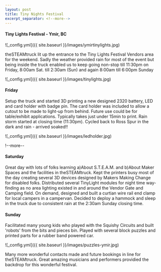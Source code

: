 ```yaml
---
layout: post
title: Tiny Nights Festival
excerpt_separator: <!--more-->
---
```


#### Tiny Lights Festival - Ymir, BC

![_config.yml]({{ site.baseurl }}/images/ymirtinylights.jpg)

theSTEAMtruck lit up the entrance to the Tiny Lights Festival Vendors area for the weekend.
Sadly the weather provided rain for most of the event but being inside the truck enabled us to keep going non-stop till 11:30pm on Friday, 
8:00am Sat. till 2:30am (Sun) and again 8:00am till 6:00pm Sunday

![_config.yml]({{ site.baseurl }}/images/tinylights.jpg)

#### Friday
Setup the truck and started 3D printing a new designed 2320 battery, LED and card holder with badge pin. 
The card holder was included to allow a cutout to be made to light-up from behind. 
Future use could be for table/exhibit applications. Typically takes just under 15min to print.
Rain storm started at closing time (11:30pm). Cycled back to Ross Spur in the dark and rain - arrived soaked!!

![_config.yml]({{ site.baseurl }}/images/ledholder.jpg)

!--more--

#### Saturday
Great day with lots of folks learning a)About S.T.E.A.M. and b)About Maker Spaces and the facilities in theSTEAMtruck.
Kept the printers busy most of the day creating several 3D devices designed by Makers Making Change for disabled folks.
Distributed several TinyLight modules for night time way-finding as no area lighting existed in and around the Vendor Gate and Camping field.
On demand, designed and built a curtian wire rail end clamp for local campers in a campervan. 
Decided to deploy a hammock and sleep in the truck due to consistent rain at the 2:30am Sunday closing time.

#### Sunday
Facilitated many young kids who played with the Squishy Circuits and built 'robots' from the bits and pieces bin.
Played with several block puzzles and printed parts for a rubber band powered car.

![_config.yml]({{ site.baseurl }}/images/puzzles-ymir.jpg)

Many more wonderful contacts made and future bookings in line for theSTEAMtruck.
Great amazing musicians and performers providied the backdrop for this wonderful festival.

